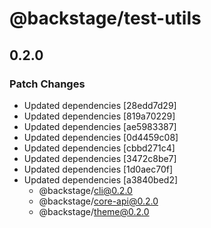 # @backstage/test-utils

## 0.2.0
### Patch Changes

- Updated dependencies [28edd7d29]
- Updated dependencies [819a70229]
- Updated dependencies [ae5983387]
- Updated dependencies [0d4459c08]
- Updated dependencies [cbbd271c4]
- Updated dependencies [3472c8be7]
- Updated dependencies [1d0aec70f]
- Updated dependencies [a3840bed2]
  - @backstage/cli@0.2.0
  - @backstage/core-api@0.2.0
  - @backstage/theme@0.2.0
